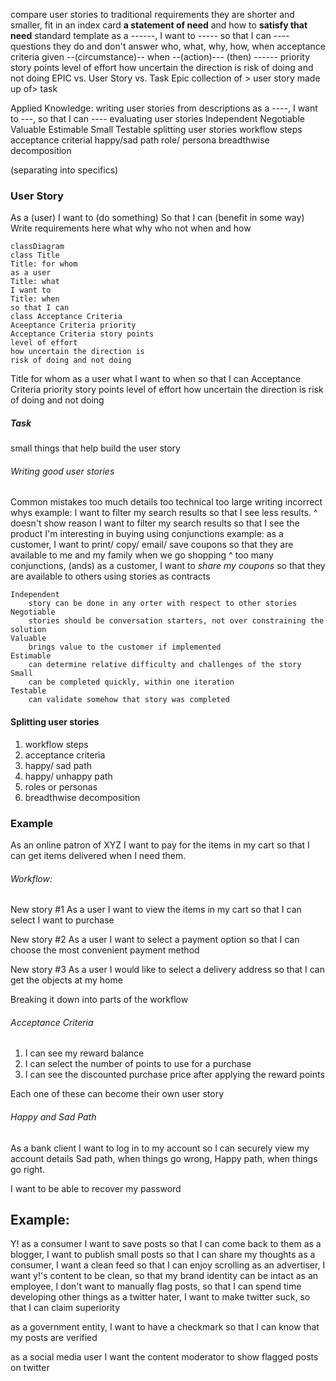 compare user stories to traditional requirements
	they are shorter and smaller, fit in an index card
	**a statement of need** and how to **satisfy that need**
standard template
	as a ------, I want to -----  so that I can ----
questions they do and don't answer
	who, what, why, 
	how, when
acceptance criteria
	given --(circumstance)-- when --(action)--- (then) ------
	priority
	story points
	level of effort
	how uncertain the direction is
	risk of doing and not doing
EPIC vs. User Story vs. Task
	Epic collection of > user story made up of> task


Applied Knowledge:
    writing user stories from descriptions
	    as a ----, I want to ---, so that I can ---- 
	evaluating user stories
		Independent
		Negotiable
		Valuable
		Estimable
		Small
		Testable
	splitting user stories
		workflow steps
		acceptance criterial 
		happy/sad path
		role/ persona 
		breadthwise decomposition

   (separating into specifics)


### User Story
As a (user)
I want to (do something)
So that I can (benefit in some way)
Write requirements here
what why who 
	not when and how

```mermaid
classDiagram
class Title
Title: for whom
as a user
Title: what
I want to
Title: when
so that I can
class Acceptance Criteria
Aceeptance Criteria priority
Acceptance Criteria story points
level of effort
how uncertain the direction is
risk of doing and not doing
```

Title
	for whom
		as a user
	what
		I want to
	when
		so that I can
Acceptance Criteria
	priority
	story points
	level of effort
	how uncertain the direction is
	risk of doing and not doing
##### Task 
small things that help build the user story
###### Writing good user stories
Common mistakes
	too much details
	too technical
	too large 
	writing incorrect whys 
	example: 
		I want to filter my search results so that I see less  results.
		^  doesn't show reason
		I want to filter my search results so that I see the product I'm interesting in buying 
	using conjunctions
	example: 
		as a customer, I want to print/ copy/ email/ save coupons so that they are available to me and my family when we go shopping
		^ too many conjunctions, (ands)
		as a customer, I want to *share my coupons* so that they are available to others
	using stories as contracts

	Independent
		story can be done in any orter with respect to other stories
	Negotiable
		stories should be conversation starters, not over constraining the solution
	Valuable
		brings value to the customer if implemented
	Estimable
		can determine relative difficulty and challenges of the story
	Small
		can be completed quickly, within one iteration
	Testable
		can validate somehow that story was completed

#### Splitting user stories
1. workflow steps
2. acceptance criteria
3. happy/ sad path
4. happy/ unhappy path
5. roles or personas
6. breadthwise decomposition
### Example
As an online patron of XYZ
I want to pay for the items in my cart 
so that I can get items delivered when I need them.

###### Workflow: 

New story #1
As a user
I want to view the items in my cart
so that I can select I want to purchase

New story #2 
As a user 
I want to select a payment option
so that I can choose the most convenient payment method

New story #3
As a user
I would like to select a delivery address 
so that I can get the objects at my home

Breaking it down into parts of the workflow

###### Acceptance Criteria
1. I can see my reward balance
2. I can select the number of points to use for a purchase
3. I can see the discounted purchase price after applying the reward points

Each one of these can become their own user story

###### Happy and Sad Path
As a bank client I want to log in to my account so I can securely view my account details
Sad path, when things go wrong, 
Happy path, when things go right. 

I want to be able to recover my password


## Example: 
Y! 
as a consumer I want to save posts so that I can come back to them 
as a blogger, I want to publish small posts so that I can share my thoughts
as a consumer, I want a clean feed so that I can enjoy scrolling
as an advertiser, I want y!'s content to be clean, so that my brand identity can be intact
as an employee, I don't want to manually flag posts, so that I can spend time developing other things 
as a twitter hater, I want to make twitter suck, so that I can claim superiority

as a government entity, I want to have a checkmark so that I can know that my posts are verified

as a social media user I want the content moderator to show flagged posts on twitter